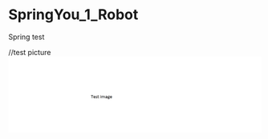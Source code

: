 ﻿# SpringYou_1_Robot

Spring test

 
//test picture
![Image alt](https://github.com/apache-red/SpringYou_1_Robot/raw/master/ShowTask.png)
